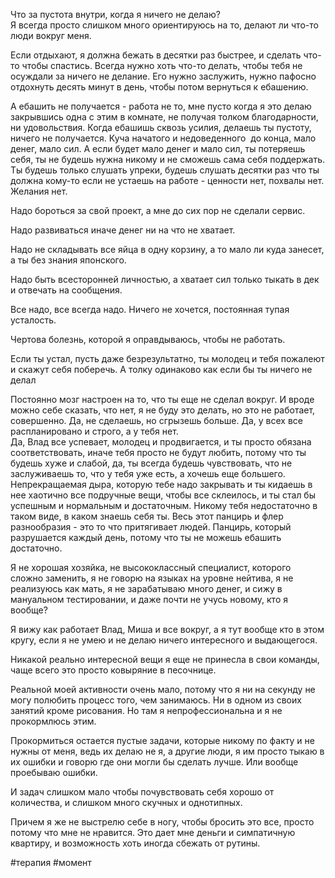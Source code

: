 Что за пустота внутри, когда я ничего не делаю?  
Я всегда просто слишком много ориентируюсь на то, делают ли что-то люди вокруг меня.

Если отдыхают, я должна бежать в десятки раз быстрее, и сделать что-то чтобы спастись. Всегда нужно хоть что-то делать, чтобы тебя не осуждали за ничего не делание. Его нужно заслужить, нужно пафосно отдохнуть десять минут в день, чтобы потом вернуться к ебашению. 

  

А ебашить не получается - работа не то, мне пусто когда я это делаю закрывшись одна с этим в комнате, не получая толком благодарности, ни удовольствия. Когда ебашишь сквозь усилия, делаешь ты пустоту, ничего не получается. Куча начатого и недоведенного  до конца, мало денег, мало сил. А если будет мало денег и мало сил, ты потеряешь себя, ты не будешь нужна никому и не сможешь сама себя поддержать. Ты будешь только слушать упреки, будешь слушать десятки раз что ты должна кому-то если не устаешь на работе - ценности нет, похвалы нет. Желания нет.  
  
Надо бороться за свой проект, а мне до сих пор не сделали сервис. 

Надо развиваться иначе денег ни на что не хватает.

Надо не складывать все яйца в одну корзину, а то мало ли куда занесет, а ты без знания японского. 

Надо быть всесторонней личностью, а хватает сил только тыкать в дек и отвечать на сообщения.  

Все надо, все всегда надо. Ничего не хочется, постоянная тупая усталость.

Чертова болезнь, которой я оправдываюсь, чтобы не работать. 

  

Если ты устал, пусть даже безрезультатно, ты молодец и тебя пожалеют и скажут себя поберечь. А толку одинаково как если бы ты ничего не делал

Постоянно мозг настроен на то, что ты еще не сделал вокруг. И вроде можно себе сказать, что нет, я не буду это делать, но это не работает, совершенно. Да, не сделаешь, но сгрызешь больше. Да, у всех все распланировано и строго, а у тебя нет.  
Да, Влад все успевает, молодец и продвигается, и ты просто обязана соответствовать, иначе тебя просто не будут любить, потому что ты будешь хуже и слабой, да, ты всегда будешь чувствовать, что не заслуживаешь то, что у тебя уже есть, а хочешь еще большего. Непрекращаемая дыра, которую тебе надо закрывать и ты кидаешь в нее хаотично все подручные вещи, чтобы все склеилось, и ты стал бы успешным и нормальным и достаточным. Никому тебя недостаточно в таком виде, в каком знаешь себя ты. Весь этот панцирь и флер разнообразия - это то что притягивает людей. Панцирь, который разрушается каждый день, потому что ты не можешь ебашить достаточно. 

  

Я не хорошая хозяйка, не высококлассный специалист, которого сложно заменить, я не говорю на языках на уровне нейтива, я не реализуюсь как мать, я не зарабатываю много денег, и сижу в мануальном тестировании, и даже почти не учусь новому, кто я вообще? 

Я вижу как работает Влад, Миша и все вокруг, а я тут вообще кто в этом кругу, если я не умею и не делаю ничего интересного и выдающегося. 

Никакой реально интересной вещи я еще не принесла в свои команды, чаще всего это просто ковыряние в песочнице.

  

Реальной моей активности очень мало, потому что я ни на секунду не могу полюбить процесс того, чем занимаюсь. Ни в одном из своих занятий кроме рисования. Но там я непрофессиональна и я не прокормлюсь этим. 

Прокормиться остается пустые задачи, которые никому по факту и не нужны от меня, ведь их делаю не я, а другие люди, я им просто тыкаю в их ошибки и говорю где они могли бы сделать лучше. Или вообще проебываю ошибки. 

И задач слишком мало чтобы почувствовать себя хорошо от количества, и слишком много скучных и однотипных. 

Причем я же не выстрелю себе в ногу, чтобы бросить это все, просто потому что мне не нравится. Это дает мне деньги и симпатичную квартиру, и возможность хоть иногда сбежать от рутины.

#терапия #момент 